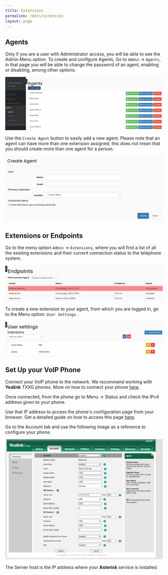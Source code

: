 ```yaml
---
title: Extensions
permalink: /docs/extension
layout: page
---
```


## Agents


Only if you are a user with Administrator access, you will be able to see the Admin Menu option. To create and configure Agents, Go to `Admin` -> `Agents`, in that page you will be able to change the password of an agent, enabling or disabling, among other options.


![Screenshot: Interface Config](./../images/agent.png)


Use the `Create Agent` button to easily add a new agent. Please note that an agent can have more than one extension assigned, this does not mean that you should create more than one agent for a person.


![Screenshot: Interface Config](./../images/create_agent.png)


## Extensions or Endpoints


Go to the menu option `Admin` -> `Extensions`, where you will find a list of all the existing extensions and their current connection status to the telephone system.


![Screenshot: Interface Config](./../images/extension.png)


To create a new extension to your agent, from which you are logged in, go to the Menu option: `User Settings`.


![Screenshot: Interface Config](./../images/create_extension.png)


## Set Up your VoIP Phone


Connect your VoIP phone to the network. We recommend working with **Yealink** TXXG phones. More on how to connect your phone [here](https://support-cdn.yealink.com/attachment/upload/attachment/2016-7-8/3/73b4c514-dd7e-4677-a2df-b52d12699bd9/Yealink_SIP-T27G_Quick_Start_Guide_V80_1.pdf).

Once connected, from the phone go to Menu -> Status and check the IPv4 address given to your phone.

Use that IP address to access the phone's configuration page from your browser. Get a detailed guide on how to access this page [here](https://www.3cx.com/sip-phones/manually-configure-yealink-t32g-t38g-t42g-t46g/).

Go to the Account tab and use the following image as a reference to configure your phone.


![Screenshot: Interface Config](./../images/voip_phone_conf.png)

The Server host is the IP address where your **Asterisk** service is installed.
